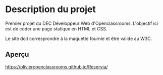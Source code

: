 # Description du projet

Premier projet du DEC Développeur Web d'Openclassrooms.
L'objectif ici est de coder une page statique en HTML et CSS. 

Le site doit corresprondre à la maquette fournie et être valide au W3C.

## Aperçu

https://olivieropenclassrooms.github.io/Reservia/
